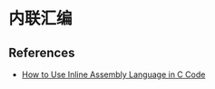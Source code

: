 # 内联汇编

## References

-   [How to Use Inline Assembly Language in C Code](https://gcc.gnu.org/onlinedocs/gcc/Using-Assembly-Language-with-C.html#Using-Assembly-Language-with-C)
